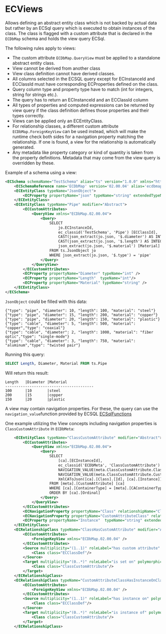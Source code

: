# ECViews

Allows defining an abstract entity class which is not backed by actual data but rather by an ECSql query which is executed to obtain instances of the class.
The class is flagged with a custom attribute that is declared in the `ECDbMap` schema and holds the view query ECSql.

The following rules apply to views:

- The custom attribute `ECDbMap.QueryView` must be applied to a standalone abstract entity class.
- View cannot be derived from another class
- View class definition cannot have derived classes.
- All columns selected in the ECSQL query except for ECInstanceId and ECClassId must have corresponding ECProperties defined on the class.
- Query column type and property type have to match (int for integers, string for strings etc.).
- The query has to return an ECInstanceId and an ECClassId column
- All types of properties and computed expressions can be returned by view query if the class definition defines those properties and their types correctly.
- Views can be applied only an ECEntityClass.
- For relationship classes, a different custom attribute `ECDbMap.ForeignKeyView` can be used instead, which will make the runtime check both sides for a navigation property matching the relationship. If one is found, a view for the relationship is automatically generated.
- Any metadata like property category or kind of quantity is taken from the property definitions. Metadata that may come from the view query is overridden by these.

Example of a schema using a view:

```xml
<ECSchema schemaName="TestSchema" alias="ts" version="1.0.0" xmlns="http://www.bentley.com/schemas/Bentley.ECXML.3.2">
    <ECSchemaReference name='ECDbMap' version='02.00.04' alias='ecdbmap' />
    <ECEntityClass typeName="JsonObject">
        <ECProperty propertyName="json" typeName="string" extendedTypeName="Json" />
    </ECEntityClass>
    <ECEntityClass typeName="Pipe" modifier="Abstract">
        <ECCustomAttributes>
            <QueryView xmlns="ECDbMap.02.00.04">
                <Query>
                    SELECT
                        jo.ECInstanceId,
                        ec_classid('TestSchema', 'Pipe') [ECClassId],
                        CAST(json_extract(jo.json, '$.diameter') AS INTEGER) [Diameter],
                        CAST(json_extract(jo.json, '$.length') AS INTEGER) [Length],
                        json_extract(jo.json, '$.material') [Material]
                    FROM ts.JsonObject jo
                    WHERE json_extract(jo.json, '$.type') = 'pipe'
                </Query>
            </QueryView>
        </ECCustomAttributes>
        <ECProperty propertyName="Diameter" typeName="int" />
        <ECProperty propertyName="Length"  typeName="int"/>
        <ECProperty propertyName="Material" typeName="string" />
    </ECEntityClass>
</ECSchema>
```

`JsonObject` could be filled with this data:

```
{"type": "pipe", "diameter": 10, "length": 100, "material": "steel"}
{"type": "pipe", "diameter": 15, "length": 200, "material": "copper"}
{"type": "pipe", "diameter": 20, "length": 150, "material": "plastic"}
{"type": "cable", "diameter": 5, "length": 500, "material": "copper","type": "coaxial"}
{"type": "cable", "diameter": 2, "length": 1000, "material": "fiber optic","type": "single-mode"}
{"type": "cable", "diameter": 3, "length": 750, "material": "aluminum","type": "twisted pair"}
```

Running this query:

```sql
SELECT Length, Diameter, Material FROM ts.Pipe
```

Will return this result:

```
Length   |Diameter |Material
----------------------------------------
100      |10       |steel
200      |15       |copper
150      |20       |plastic
```

A view may contain navigation properties. For these, the query can use the `navigation_value`function provided by ECSQL [ECSqlFunctions](./ECSqlFunctions.md)

One example utilizing the View concepts including navigation properties is `ClassCustomAttribute` in `ECDbMeta`:

```xml
    <ECEntityClass typeName="ClassCustomAttribute" modifier="Abstract">
        <ECCustomAttributes>
            <QueryView xmlns="ECDbMap.02.00.04">
                <Query>
                    SELECT
                        [ca].[ECInstanceId],
                        ec_classid('ECDbMeta', 'ClassCustomAttribute') [ECClassId],
                        NAVIGATION_VALUE(meta.ClassCustomAttribute.Class, [ca].[ContainerId]),
                        NAVIGATION_VALUE(meta.ClassCustomAttribute.CustomAttributeClass, [ca].[Class].[Id]),
                        XmlCAToJson([ca].[Class].[Id], [ca].[Instance]) [Instance]
                    FROM [meta].[CustomAttribute] [ca]
                    WHERE [ca].[ContainerType] = [meta].[CAContainerType].[Class]
                    ORDER BY [ca].[Ordinal]
                </Query>
            </QueryView>
        </ECCustomAttributes>
        <ECNavigationProperty propertyName="Class" relationshipName="ClassHasCustomAttribute" direction="backward"/>
        <ECNavigationProperty propertyName="CustomAttributeClass" relationshipName="CustomAttributeClassHasInstanceOnClass" direction="backward"/>
        <ECProperty propertyName="Instance"  typeName="string" extendedTypeName="Json" />
    </ECEntityClass>
    <ECRelationshipClass typeName="ClassHasCustomAttribute" modifier="Abstract" strength="referencing">
        <ECCustomAttributes>
            <ForeignKeyView xmlns="ECDbMap.02.00.04" />
        </ECCustomAttributes>
        <Source multiplicity="(1..1)" roleLabel="has custom attribute" polymorphic="false">
            <Class class="ECClassDef"/>
        </Source>
        <Target multiplicity="(0..*)" roleLabel="is set on" polymorphic="false">
            <Class class="ClassCustomAttribute"/>
        </Target>
    </ECRelationshipClass>
    <ECRelationshipClass typeName="CustomAttributeClassHasInstanceOnClass" modifier="Abstract" strength="referencing">
        <ECCustomAttributes>
            <ForeignKeyView xmlns="ECDbMap.02.00.04" />
        </ECCustomAttributes>
        <Source multiplicity="(1..1)" roleLabel="has instance on" polymorphic="false">
            <Class class="ECClassDef"/>
        </Source>
        <Target multiplicity="(0..*)" roleLabel="is instance of" polymorphic="false">
            <Class class="ClassCustomAttribute"/>
        </Target>
    </ECRelationshipClass>
```
